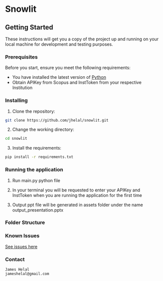 # Snowlit

## Getting Started

These instructions will get you a copy of the project up and running on your local machine for development and testing purposes.

### Prerequisites

Before you start, ensure you meet the following requirements:

- You have installed the latest version of [Python](https://www.python.org/downloads/)
- Obtain APIKey from Scopus and InstToken from your respective Institution

### Installing

1. Clone the repository:

```sh
git clone https://github.com/jhelal/snowlit.git
```

2. Change the working directory:

```sh
cd snowlit
```

3. Install the requirements:

```sh
pip install -r requirements.txt
```

### Running the application

1. Run main.py python file

2. In your terminal you will be requested to enter your APIKey and InstToken when you are running the application for the first time

3. Output ppt file will be generated in assets folder under the name output_presentation.pptx

### Folder Structure

### Known Issues

[See issues here](https://github.com/jhelal/snowlit/issues)

### Contact

```
James Helal
jameshelal@gmail.com
```
